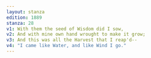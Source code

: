 ```yaml
---
layout: stanza
edition: 1889
stanza: 28
v1: With them the seed of Wisdom did I sow,
v2: And with mine own hand wrought to make it grow;
v3: And this was all the Harvest that I reap'd--
v4: "I came like Water, and like Wind I go."
---
```


